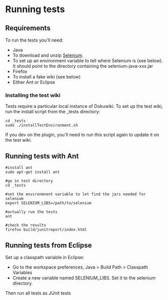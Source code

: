 Running tests
=============

Requirements
------------

To run the tests you'll need:

* Java
* To download and unzip [Selenium](http://selenium.googlecode.com/files/selenium-java-2.33.0.zip).
* To set up an environment variable to tell where Selenium is (see below). It should point to the directory containing the selenium-java-xxx.jar
* Firefox
* To install a fake wiki (see below)
* Either Ant or Eclipse

### Installing the test wiki
Tests require a particular local instance of Dokuwiki.
To set up the test wiki, run the install script from the _tests directory:

    cd _tests 
    sudo ./installTestEnvironment.sh

If you dev on the plugin, you'll need to run this script again to update it
on the test wiki.

Running tests with Ant
----------------------

    #install ant
    sudo apt-get install ant

    #go in test directory
    cd _tests

    #set the environmnent variable to let find the jars needed for selenium
    export SELENIUM_LIBS=/path/to/selenium

    #actually run the tests
    ant

    #check the results
    firefox build/junitreport/index.html


Running tests from Eclipse
--------------------------

Set up a classpath variable in Eclipse:
* Go to the workspace preferences, Java > Build Path > Classpath Variables
* Create a new variable named SELENIUM_LIBS. Set it to the selenium directory.

Then run all tests as JUnit tests
